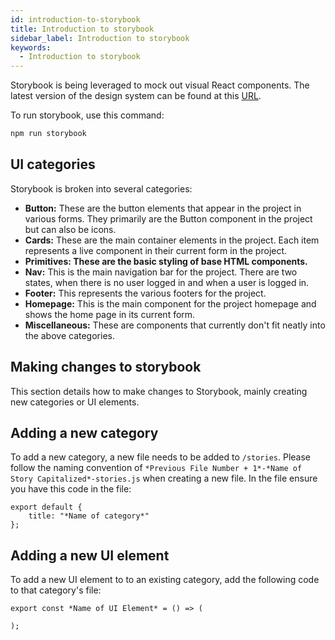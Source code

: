 ```yaml
---
id: introduction-to-storybook
title: Introduction to storybook
sidebar_label: Introduction to storybook
keywords:
  - Introduction to storybook
---
```


Storybook is being leveraged to mock out visual React components. The latest version of the design system can be found at this [URL](https://sauced-components.netlify.app/).

To run storybook, use this command:

```sh
npm run storybook
```

## UI categories

Storybook is broken into several categories:

<ul>
<li><b>Button:</b> These are the button elements that appear in the project in various forms. They primarily are the Button component in the project but can also be icons.</li>
<li><b>Cards:</b> These are the main container elements in the project. Each item represents a live component in their current form in the project.</li>
<li><b>Primitives: These are the basic styling of base HTML components.</b></li>
<li><b>Nav:</b> This is the main navigation bar for the project. There are two states, when there is no user logged in and when a user is logged in.</li>
<li><b>Footer:</b> This represents the various footers for the project.</li>
<li><b>Homepage:</b> This is the main component for the project homepage and shows the home page in its current form.</li>
<li><b>Miscellaneous:</b> These are components that currently don't fit neatly into the above categories.</li>
</ul>

## Making changes to storybook

This section details how to make changes to Storybook, mainly creating new categories or UI elements.

## Adding a new category

To add a new category, a new file needs to be added to `/stories`. Please follow the naming convention of `*Previous File Number + 1*-*Name of Story Capitalized*-stories.js` when creating a new file. In the file ensure you have this code in the file:

```
export default {
    title: "*Name of category*"
};
```

## Adding a new UI element

To add a new UI element to to an existing category, add the following code to that category's file:

```
export const *Name of UI Element* = () => (

);
```
